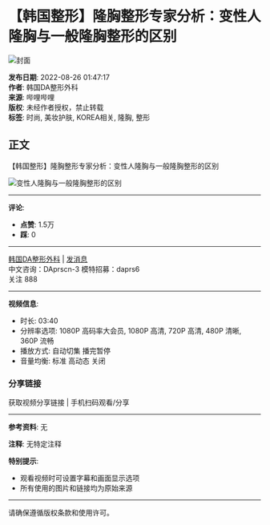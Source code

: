 # 【韩国整形】隆胸整形专家分析：变性人隆胸与一般隆胸整形的区别

![封面](//i2.hdslb.com/bfs/archive/54d07b4699b4b5b4c8beab8f22c368c09a462d72.jpg@100w_100h_1c.webp)

**发布日期**: 2022-08-26 01:47:17  
**作者**: 韩国DA整形外科  
**来源**: 哔哩哔哩  
**版权**: 未经作者授权，禁止转载  
**标签**: 时尚, 美妆护肤, KOREA相关, 隆胸, 整形

## 正文

【韩国整形】隆胸整形专家分析：变性人隆胸与一般隆胸整形的区别

![变性人隆胸与一般隆胸整形的区别](//i1.hdslb.com/bfs/face/2a0dfbf743b7160a6c0860ccac62f2f4e6a34aa9.jpg@96w.webp)

---

**评论**: 

- **点赞**: 1.5万
- **踩**: 0

---

[韩国DA整形外科](//space.bilibili.com/455401762) | [发消息](//message.bilibili.com/#whisper/mid455401762)  
中文咨询：DAprscn-3 模特招募：daprs6  
关注 888

---

**视频信息**:
- 时长: 03:40
- 分辨率选项: 1080P 高码率大会员, 1080P 高清, 720P 高清, 480P 清晰, 360P 流畅
- 播放方式: 自动切集 播完暂停  
- 音量均衡: 标准 高动态 关闭

### 分享链接

获取视频分享链接 | 手机扫码观看/分享

---

**参考资料**: 无

**注释**: 无特定注释

**特别提示**: 

- 观看视频时可设置字幕和画面显示选项  
- 所有使用的图片和链接均为原始来源  

--- 

请确保遵循版权条款和使用许可。
<!-- tcd_original_link https://www.bilibili.com/video/BV1ND4y167V5/ -->
